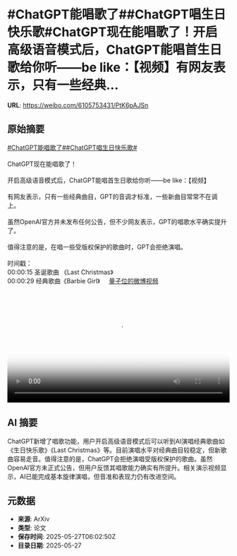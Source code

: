 # #ChatGPT能唱歌了##ChatGPT唱生日快乐歌#ChatGPT现在能唱歌了！开启高级语音模式后，ChatGPT能唱首生日歌给你听——be like：【视频】有网友表示，只有一些经典...

**URL**: https://weibo.com/6105753431/PtK6pAJSn

## 原始摘要

<a href="https://m.weibo.cn/search?containerid=231522type%3D1%26t%3D10%26q%3D%23ChatGPT%E8%83%BD%E5%94%B1%E6%AD%8C%E4%BA%86%23&amp;extparam=%23ChatGPT%E8%83%BD%E5%94%B1%E6%AD%8C%E4%BA%86%23" data-hide=""><span class="surl-text">#ChatGPT能唱歌了#</span></a><a href="https://m.weibo.cn/search?containerid=231522type%3D1%26t%3D10%26q%3D%23ChatGPT%E5%94%B1%E7%94%9F%E6%97%A5%E5%BF%AB%E4%B9%90%E6%AD%8C%23&amp;extparam=%23ChatGPT%E5%94%B1%E7%94%9F%E6%97%A5%E5%BF%AB%E4%B9%90%E6%AD%8C%23" data-hide=""><span class="surl-text">#ChatGPT唱生日快乐歌#</span></a><br><br>ChatGPT现在能唱歌了！<br><br>开启高级语音模式后，ChatGPT能唱首生日歌给你听——be like：【视频】<br><br>有网友表示，只有一些经典曲目，GPT的音调才标准，一些新曲目常常不在调上。<br><br>虽然OpenAI官方并未发布任何公告，但不少网友表示，GPT的唱歌水平确实提升了。<br><br>值得注意的是，在唱一些受版权保护的歌曲时，GPT会拒绝演唱。<br><br>时间戳：<br>00:00:15 圣诞歌曲 《Last Christmas》<br>00:00:29 经典歌曲《Barbie Girl》 <a href="https://video.weibo.com/show?fid=1034:5170886295355487" data-hide=""><span class="url-icon"><img style="width: 1rem;height: 1rem" src="https://h5.sinaimg.cn/upload/2015/09/25/3/timeline_card_small_video_default.png" referrerpolicy="no-referrer"></span><span class="surl-text">量子位的微博视频</span></a><br clear="both"><div style="clear: both"></div><video controls="controls" poster="https://tvax1.sinaimg.cn/orj480/006Fd7o3ly1i1txb76zhlj30xq0u0myi.jpg" style="width: 100%"><source src="https://f.video.weibocdn.com/o0/5tkiuxTelx08ozjrNxao010412004VdN0E010.mp4?label=mp4_720p&amp;template=808x720.25.0&amp;ori=0&amp;ps=1CwnkDw1GXwCQx&amp;Expires=1748329164&amp;ssig=lxDMreTE%2BJ&amp;KID=unistore,video"><source src="https://f.video.weibocdn.com/o0/l6oTaG3glx08ozjrNAy4010412002j1G0E010.mp4?label=mp4_hd&amp;template=536x480.25.0&amp;ori=0&amp;ps=1CwnkDw1GXwCQx&amp;Expires=1748329164&amp;ssig=nYxPLNZA7Z&amp;KID=unistore,video"><source src="https://f.video.weibocdn.com/o0/1wriXCQ0lx08ozjrOPOo010412001rnV0E010.mp4?label=mp4_ld&amp;template=404x360.25.0&amp;ori=0&amp;ps=1CwnkDw1GXwCQx&amp;Expires=1748329164&amp;ssig=re454XExpv&amp;KID=unistore,video"><p>视频无法显示，请前往<a href="https://video.weibo.com/show?fid=1034%3A5170886295355487" target="_blank" rel="noopener noreferrer">微博视频</a>观看。</p></video>

## AI 摘要

ChatGPT新增了唱歌功能，用户开启高级语音模式后可以听到AI演唱经典歌曲如《生日快乐歌》《Last Christmas》等。目前演唱水平对经典曲目较稳定，但新歌曲容易走音。值得注意的是，ChatGPT会拒绝演唱受版权保护的歌曲。虽然OpenAI官方未正式公告，但用户反馈其唱歌能力确实有所提升。相关演示视频显示，AI已能完成基本旋律演唱，但音准和表现力仍有改进空间。

## 元数据

- **来源**: ArXiv
- **类型**: 论文
- **保存时间**: 2025-05-27T06:02:50Z
- **目录日期**: 2025-05-27
